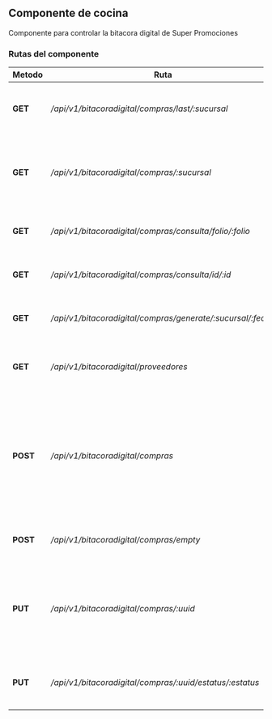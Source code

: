 ## Componente de cocina

Componente para controlar la bitacora digital de Super Promociones

### Rutas del componente

| **Metodo** | **Ruta** | **Request** | **Descripcion** |
|------------|----------|-------------|-----------------|
| **GET** | _/api/v1/bitacoradigital/compras/last/:sucursal_ | query = { limit: 500 } | Obtiene los ultimos folios de bitacora por sucursal |
| **GET** | _/api/v1/bitacoradigital/compras/:sucursal_ | query = { fecha: Cadena de Texto 'YYYYMMDD' } | Obtiene los folios de una determinada fecha y una determinada sucursal |
| **GET** | _/api/v1/bitacoradigital/compras/consulta/folio/:folio_ |  | Obtiene los datos de un folio determinado |
| **GET** | _/api/v1/bitacoradigital/compras/consulta/id/:id_ |  | Obtiene los datos de un folio determinado |
| **GET** | _/api/v1/bitacoradigital/compras/generate/:sucursal/:fecha_ |  | Devuelve un nuevo Folio para bitacora |
| **GET** | _/api/v1/bitacoradigital/proveedores_ |  | Obtiene la lista de proveedores en la tabla de bitacora |
| **POST** | _/api/v1/bitacoradigital/compras_ | body = { Sucursal: '', Fecha: '', Folio: '', Proveedor: '', Subtotal: 0.0, descuento: 0.0, Ieps: 0.0, Iva: 0.0, Total: 0.0, Documento: '' } | Crea un nuevo registro en bitacora |
| **POST** | _/api/v1/bitacoradigital/compras/empty_ | body = { Sucursal: '', Fecha: '' } | Crea un nuevo folio vacio en bitacora |
| **PUT** | _/api/v1/bitacoradigital/compras/:uuid_ | body = { Proveedor: '', Subtotal: 0.0, descuento: 0.0, Ieps: 0.0, Iva: 0.0, Total: 0.0, Documento: '' } | Actualiza los datos de un registro de bitacora determinado |
| **PUT** | _/api/v1/bitacoradigital/compras/:uuid/estatus/:estatus_ |  | Actualiza el estatus de un registro de bitacora determinado |